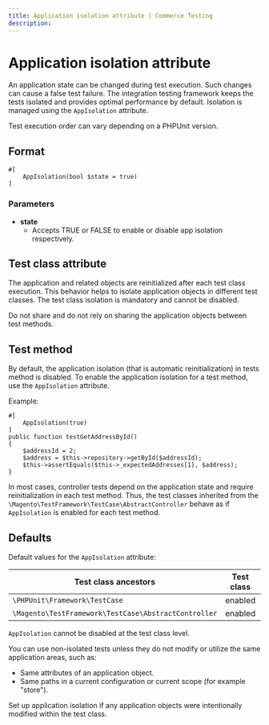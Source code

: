 ```yaml
---
title: Application isolation attribute | Commerce Testing
description: 
---
```


# Application isolation attribute

An application state can be changed during test execution.
Such changes can cause a false test failure.
The integration testing framework keeps the tests isolated and provides optimal performance by default.
Isolation is managed using the `AppIsolation` attribute.

<InlineAlert variant="info" slots="text" />

Test execution order can vary depending on a PHPUnit version.

## Format

```php?start_inline=1
#[
    AppIsolation(bool $state = true)
]
```

### Parameters

-  **state**
   -  Accepts TRUE or FALSE to enable or disable app isolation respectively.

## Test class attribute

The application and related objects are reinitialized after each test class execution.
This behavior helps to isolate application objects in different test classes.
The test class isolation is mandatory and cannot be disabled.

<InlineAlert variant="warning" slots="text" />

Do not share and do not rely on sharing the application objects between test methods.

## Test method

By default, the application isolation (that is automatic reinitialization) in tests method is disabled.
To enable the application isolation for a test method, use the `AppIsolation` attribute.

Example:

```php?start_inline=1
#[
    AppIsolation(true)
]
public function testGetAddressById()
{
    $addressId = 2;
    $address = $this->repository->getById($addressId);
    $this->assertEquals($this->_expectedAddresses[1], $address);
}
```

<InlineAlert variant="info" slots="text" />

In most cases, controller tests depend on the application state and require reinitialization in each test method.
Thus, the test classes inherited from the `\Magento\TestFramework\TestCase\AbstractController` behave as if `AppIsolation` is enabled for each test method.

## Defaults

Default values for the `AppIsolation` attribute:

| Test class ancestors                                 | Test class | Test method |
|------------------------------------------------------|------------|-------------|
| `\PHPUnit\Framework\TestCase`                        | enabled    | disabled    |
| `\Magento\TestFramework\TestCase\AbstractController` | enabled    | enabled     |

`AppIsolation` cannot be disabled at the test class level.

You can use non-isolated tests unless they do not modify or utilize the same application areas, such as:

-  Same attributes of an application object.
-  Same paths in a current configuration or current scope (for example "store").

<InlineAlert variant="success" slots="text" />

Set up application isolation if any application objects were intentionally modified within the test class.
